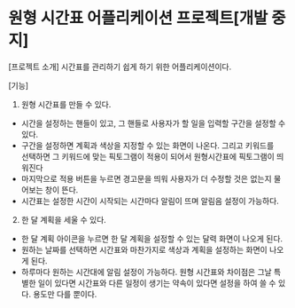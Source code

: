 # 원형 시간표 어플리케이션 프로젝트[개발 중지]

[프로젝트 소개]
시간표를 관리하기 쉽게 하기 위한 어플리케이션이다.

[기능]
1. 원형 시간표를 만들 수 있다.
- 시간을 설정하는 핸들이 있고, 그 핸들로 사용자가 할 일을 입력할 구간을 설정할 수
  있다.
- 구간을 설정하면 계획과 색상을 지정할 수 있는 화면이 나온다. 그리고 키워드를   
  선택하면 그 키워드에 맞는 픽토그램이 적용이 되어서 원형시간표에 픽토그램이 
  띄워진다
- 마지막으로 적용 버튼을 누르면 경고문을 띄워 사용자가 더 수정할 것은 없는지 
  물어보는 창이 뜬다.
- 시간표는 설정한 시간이 시작되는 시간마다 알림이 뜨며 알림음 설정이 가능하다.

2. 한 달 계획을 세울 수 있다.
- 한 달 계획 아이콘을 누르면 한 달 계획을 설정할 수 있는 달력 화면이 나오게 된다.
- 원하는 날짜를 선택하면 시간표와 마찬가지로 색상과 계획을 설정하는 화면이 나오게 
  된다.
- 하루마다 원하는 시간대에 알림 설정이 가능하다. 원형 시간표와 차이점은 그날 특별한
  일이 있다면 시간표와 다른 일정이 생기는 약속이 있다면 설정을 하여 쓸 수 있다.
  용도만 다를 뿐이다.
